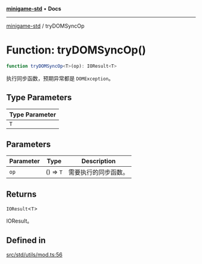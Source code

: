 [**minigame-std**](../README.md) • **Docs**

***

[minigame-std](../README.md) / tryDOMSyncOp

# Function: tryDOMSyncOp()

```ts
function tryDOMSyncOp<T>(op): IOResult<T>
```

执行同步函数，预期异常都是 `DOMException`。

## Type Parameters

| Type Parameter |
| ------ |
| `T` |

## Parameters

| Parameter | Type | Description |
| ------ | ------ | ------ |
| `op` | () => `T` | 需要执行的同步函数。 |

## Returns

`IOResult`\<`T`\>

IOResult。

## Defined in

[src/std/utils/mod.ts:56](https://github.com/JiangJie/minigame-std/blob/d5a0bd55450bd8f6d3ddbc9f604a3e15ebaebf6d/src/std/utils/mod.ts#L56)

